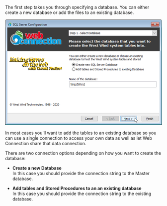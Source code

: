 The first step takes you through specifying a database. You can either create a new database or add the files to an existing database. 

![](/images/ManagementConsole/SQLConfig1.png)


In most cases you'll want to add the tables to an existing database so you can use a single connection to access your own data as well as let Web Connection share that data connection.

There are two connection options depending on how you want to create the database:

* **Create a new Database**  
In this case you should provide the connection string to the Master database.

* **Add tables and Stored Procedures to an an existing database**  
In this case you should provide the connection string to the existing database.